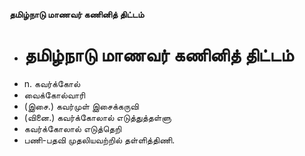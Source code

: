 **தமிழ்நாடு மாணவர் கணினித் திட்டம்**
- # தமிழ்நாடு மாணவர் கணினித் திட்டம்
- n. கவர்க்கோல்
- வைக்கோல்வாரி
- (இசை.) கவர்முள் இசைக்கருவி
- (வினை.) கவர்க்கோலால் எடுத்துத்தள்ளு
- கவர்க்கோலால் எடுத்தெறி
- பணி-பதவி முதலியவற்றில் தள்ளித்திணி.

